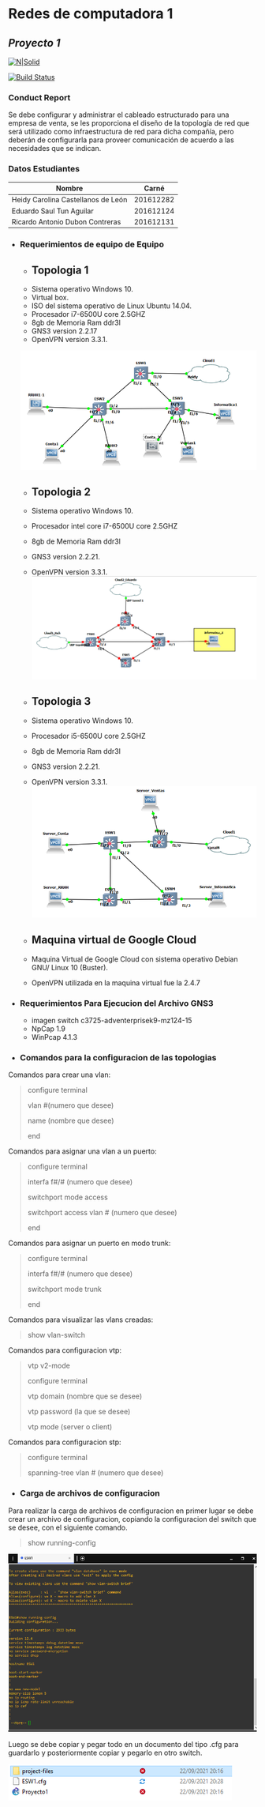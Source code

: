 # Redes de computadora 1
## _Proyecto 1_

[![N|Solid](https://cldup.com/dTxpPi9lDf.thumb.png)](https://nodesource.com/products/nsolid)

[![Build Status](https://travis-ci.org/joemccann/dillinger.svg?branch=master)](https://travis-ci.org/joemccann/dillinger)

### Conduct Report
Se debe configurar y administrar el cableado estructurado para una empresa de venta, se
les proporciona el diseño de la topología de red que será utilizado como infraestructura de
red para dicha compañía, pero deberán de configurarla para proveer comunicación de
acuerdo a las necesidades que se indican.
### Datos Estudiantes
| Nombre | Carné |
| ------ | ------ |
| Heidy Carolina Castellanos de León | 201612282 |
| Eduardo Saul Tun Aguilar | 201612124|
| Ricardo Antonio Dubon Contreras  | 201612131 |


- ### Requerimientos de equipo de Equipo
  - ## Topologia 1
  - Sistema operativo Windows 10.
  - Virtual box.
  - ISO del sistema operativo de Linux Ubuntu 14.04.
  - Procesador i7-6500U core 2.5GHZ
  - 8gb de Memoria Ram ddr3l
  - GNS3 version 2.2.17
  - OpenVPN version 3.3.1.

  ![imagen0](imagenes/topologia1.png)
  - ## Topologia 2
  - Sistema operativo Windows 10.
  - Procesador intel core i7-6500U core 2.5GHZ
  - 8gb de Memoria Ram ddr3l
  - GNS3 version 2.2.21.
  - OpenVPN version 3.3.1.
  ![imagen0](imagenes/topologia2.png)
  
  - ## Topologia 3
  - Sistema operativo Windows 10.
  - Procesador i5-6500U core 2.5GHZ
  - 8gb de Memoria Ram ddr3l
  - GNS3 version 2.2.21.
  - OpenVPN version 3.3.1.
  ![imagen0](imagenes/topologia3.PNG)

  - ## Maquina virtual de Google Cloud
  - Maquina Virtual de Google Cloud con sistema operativo Debian GNU/ Linux 10 (Buster).
  -  OpenVPN utilizada en la maquina virtual fue la 2.4.7

- ### Requerimientos Para Ejecucion del Archivo GNS3
  - imagen switch c3725-adventerprisek9-mz124-15 
  - NpCap 1.9
  - WinPcap 4.1.3

- ### Comandos para la configuracion de las topologias
Comandos para crear una vlan:
  > configure terminal
  >
  > vlan #(numero que desee)
  >
  > name (nombre que desee)
  >
  > end

Comandos para asignar una vlan a un puerto:
  > configure terminal
  >
  > interfa f#/# (numero que desee)
  >
  > switchport mode access
  >
  > switchport access vlan # (numero que desee)
  >
  > end

  Comandos para asignar un puerto en modo trunk:
  > configure terminal
  >
  > interfa f#/# (numero que desee)
  >
  > switchport mode trunk
  >
  > end

Comandos para visualizar las vlans creadas:
  > show vlan-switch

Comandos para configuracion vtp:
  > vtp v2-mode
  >
  > configure terminal
  >
  > vtp domain (nombre que se desee)
  >
  > vtp password (la que se desee)
  >
  > vtp mode (server o client)

Comandos para configuracion stp:
  > configure terminal
  >
  > spanning-tree vlan # (numero que desee)

  - ### Carga de archivos de configuracion
  Para realizar la carga de archivos de configuracion en primer lugar se debe crear un archivo de configuracion, copiando la configuracion del switch que se desee, con el siguiente comando.

  > show running-config

  ![imagen0](imagenes/show_running_config.PNG)

  Luego se debe copiar y pegar todo en un documento del tipo .cfg para guardarlo y posteriormente copiar y pegarlo en otro switch.

  ![imagen0](imagenes/cfg.PNG)